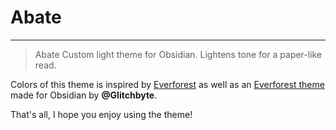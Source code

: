 # Abate

---

> Abate
Custom light theme for Obsidian. Lightens tone for a paper-like read.

Colors of this theme is inspired by [Everforest](https://github.com/sainnhe/everforest-vscode) as well as an [Everforest theme](https://github.com/0xGlitchbyte/obsidian_everforest) made for Obsidian by **@Glitchbyte**.

That's all, I hope you enjoy using the theme!

